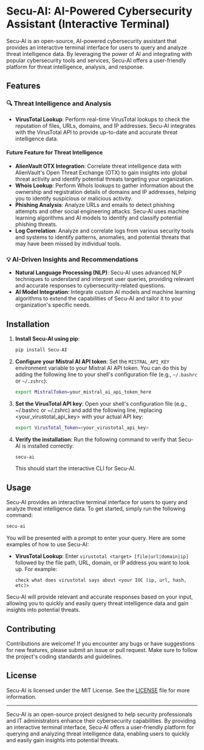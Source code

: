 # Secu-AI: AI-Powered Cybersecurity Assistant (Interactive Terminal)

Secu-AI is an open-source, AI-powered cybersecurity assistant that provides an interactive terminal interface for users to query and analyze threat intelligence data. By leveraging the power of AI and integrating with popular cybersecurity tools and services, Secu-AI offers a user-friendly platform for threat intelligence, analysis, and response.

## Features

### 🔍 **Threat Intelligence and Analysis**

- **VirusTotal Lookup**: Perform real-time VirusTotal lookups to check the reputation of files, URLs, domains, and IP addresses. Secu-AI integrates with the VirusTotal API to provide up-to-date and accurate threat intelligence data.
#### **Future Feature for Threat Intelligence**
- **AlienVault OTX Integration**: Correlate threat intelligence data with AlienVault's Open Threat Exchange (OTX) to gain insights into global threat activity and identify potential threats targeting your organization.
- **Whois Lookup**: Perform WhoIs lookups to gather information about the ownership and registration details of domains and IP addresses, helping you to identify suspicious or malicious activity.
- **Phishing Analysis**: Analyze URLs and emails to detect phishing attempts and other social engineering attacks. Secu-AI uses machine learning algorithms and AI models to identify and classify potential phishing threats.
- **Log Correlation**: Analyze and correlate logs from various security tools and systems to identify patterns, anomalies, and potential threats that may have been missed by individual tools.
### 💡 **AI-Driven Insights and Recommendations**

- **Natural Language Processing (NLP)**: Secu-AI uses advanced NLP techniques to understand and interpret user queries, providing relevant and accurate responses to cybersecurity-related questions.
- **AI Model Integration**: Integrate custom AI models and machine learning algorithms to extend the capabilities of Secu-AI and tailor it to your organization's specific needs.

## Installation

1. **Install Secu-AI using pip**:

   ```bash
   pip install Secu-AI
   ```
2. **Configure your Mistral AI API token**: Set the `MISTRAL_API_KEY` environment variable to your Mistral AI API token. You can do this by adding the following line to your shell's configuration file (e.g., `~/.bashrc` or `~/.zshrc`):

   ```bash
   export MistralToken=your_mistral_ai_api_token_here
   ```
3. **Set the VirusTotal API key**: Open your shell's configuration file (e.g., ~/.bashrc or ~/.zshrc) and add the following line, replacing <your_virustotal_api_key> with your actual API key:
    ```bash
    export VirusTotal_Token=<your_virustotal_api_key>
    ```
4. **Verify the installation**: Run the following command to verify that Secu-AI is installed correctly:
   ```bash
   secu-ai
   ```

   This should start the interactive CLI for Secu-AI.

## Usage

Secu-AI provides an interactive terminal interface for users to query and analyze threat intelligence data. To get started, simply run the following command:
```bash
secu-ai
```

You will be presented with a prompt to enter your query. Here are some examples of how to use Secu-AI:

- **VirusTotal Lookup**: Enter `virustotal <target> [file|url|domain|ip]` followed by the file path, URL, domain, or IP address you want to look up. For example:

  ```
  check what does virustotal says about <your IOC (ip, url, hash, etc)>
  ```

Secu-AI will provide relevant and accurate responses based on your input, allowing you to quickly and easily query threat intelligence data and gain insights into potential threats.

## Contributing

Contributions are welcome! If you encounter any bugs or have suggestions for new features, please submit an issue or pull request. Make sure to follow the project's coding standards and guidelines.

## License

Secu-AI is licensed under the MIT License. See the [LICENSE](LICENSE) file for more information.

---

Secu-AI is an open-source project designed to help security professionals and IT administrators enhance their cybersecurity capabilities. By providing an interactive terminal interface, Secu-AI offers a user-friendly platform for querying and analyzing threat intelligence data, enabling users to quickly and easily gain insights into potential threats.